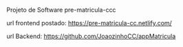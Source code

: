 Projeto de Software
pre-matricula-ccc

url frontend postado: https://pre-matricula-cc.netlify.com/

url Backend: https://github.com/JoaozinhoCC/appMatricula
